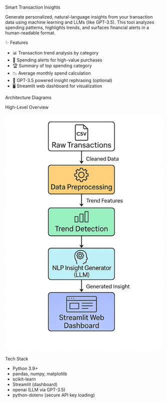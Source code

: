 Smart Transaction Insights

Generate personalized, natural-language insights from your transaction data using machine learning and LLMs (like GPT-3.5). This tool analyzes spending patterns, highlights trends, and surfaces financial alerts in a human-readable format.

✨ Features

- 📊 Transaction trend analysis by category
- 🚨 Spending alerts for high-value purchases
- 🏆 Summary of top spending category
- 📉 Average monthly spend calculation
- 🤖 GPT-3.5 powered insight rephrasing (optional)
- 🖥️ Streamlit web dashboard for visualization

Architecture Diagrams

High-Level Overview

![High-Level Architecture](images/high_level_architecture.png)


Tech Stack

- Python 3.9+
- pandas, numpy, matplotlib
- scikit-learn
- Streamlit (dashboard)
- openai (LLM via GPT-3.5)
- python-dotenv (secure API key loading)
